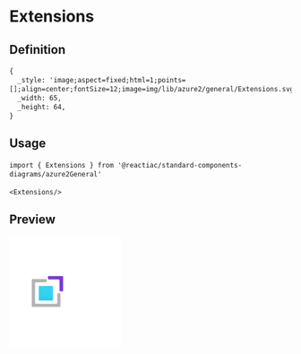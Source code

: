 # Extensions

## Definition

```
{
  _style: 'image;aspect=fixed;html=1;points=[];align=center;fontSize=12;image=img/lib/azure2/general/Extensions.svg;strokeColor=none;',
  _width: 65,
  _height: 64,
}
```

## Usage

```
import { Extensions } from '@reactiac/standard-components-diagrams/azure2General'

<Extensions/>
```

## Preview

<img src="./extensions.png" width="200"/>
